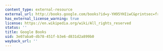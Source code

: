 ```yaml
---
content_type: external-resource
external_url: http://books.google.com/books?id=y-YH95YHIiwC&printsec=frontcover
has_external_license_warning: true
license: https://en.wikipedia.org/wiki/All_rights_reserved
status: ''
title: Google Books
uid: 3e07aba0-db78-451f-b3e6-d831d2a899b0
wayback_url: ''
---
```

